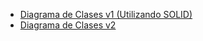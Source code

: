 - [Diagrama de Clases v1 (Utilizando SOLID)](https://drive.google.com/file/d/1cDUHP38Veetx6VWCIQsh8156ih2UR8Mr/view?usp=sharing)
- [Diagrama de Clases v2](https://drive.google.com/file/d/19CI0s44qy5Ja1hfVsjmi5P3d-gYIIHzh/view?usp=sharing)
